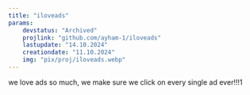 ```yaml
---
title: "iloveads"
params:
    devstatus: "Archived"
    projlink: "github.com/ayham-1/iloveads"
    lastupdate: "14.10.2024"
    creationdate: "11.10.2024"
    img: "pix/proj/iloveads.webp"
---
```


we love ads so much, we make sure we click on every single ad ever!!!1

